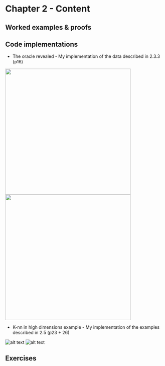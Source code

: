 # Chapter 2 - Content

## Worked examples & proofs

## Code implementations

* The oracle revealed - My implementation of the data described in 2.3.3 (p16)

<img src="https://raw.githubusercontent.com/alanjeffares/elements-of-statistical-learning/master/chapter-2/images/20_bivariate_means.png"  width="400"> <img src="https://raw.githubusercontent.com/alanjeffares/elements-of-statistical-learning/master/chapter-2/images/Mixed_gaussian_clusters.png"  width="400">


* K-nn in high dimensions example - My implementation of the examples described in 2.5 (p23 + 26)

![alt text](https://raw.githubusercontent.com/alanjeffares/elements-of-statistical-learning/master/chapter-2/images/MSE_vs_Dimension_1.png) ![alt text](https://raw.githubusercontent.com/alanjeffares/elements-of-statistical-learning/master/chapter-2/images/MSE_vs_Dimension_2.png)

## Exercises




